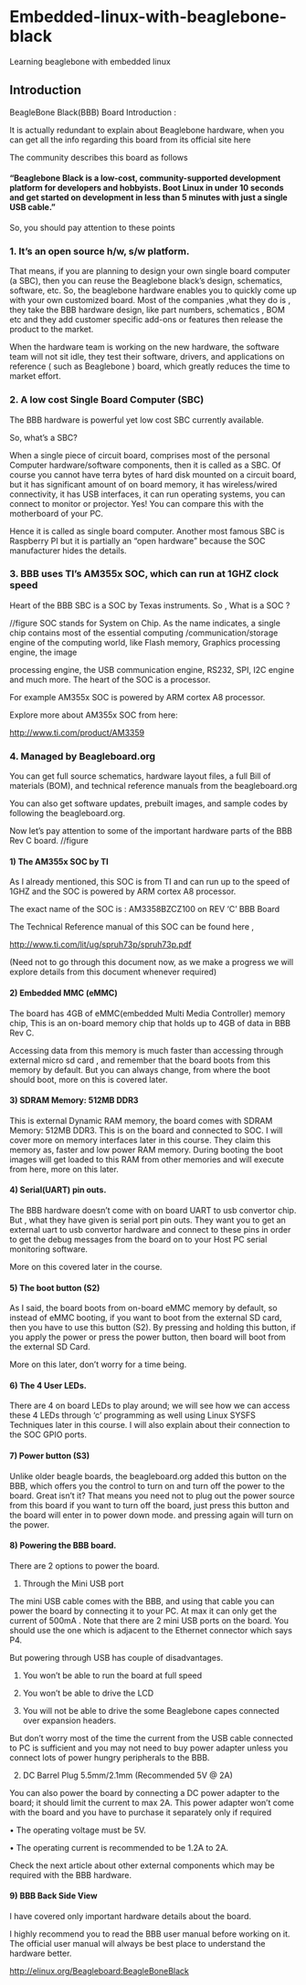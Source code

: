 # Embedded-linux-with-beaglebone-black
Learning beaglebone with embedded linux

## Introduction
BeagleBone Black(BBB) Board Introduction :

It is actually redundant to explain about Beaglebone hardware, when you can get all the info regarding this board from its official site here 

The community describes this board as follows

#### “Beaglebone Black is a low-cost, community-supported development platform for developers and hobbyists. Boot Linux in under 10 seconds and get started on development in less than 5 minutes with just a single USB cable.”

So, you should pay attention to these points 

### 1. It’s an open source h/w, s/w platform. 

That means, if you are planning to design your own single board computer (a SBC), then you can reuse the Beaglebone black’s design, schematics, software, etc. So, the beaglebone hardware enables you to quickly come up with your own customized board. Most of the companies ,what they do is , they take the BBB hardware design, like part numbers, schematics , BOM etc and they add customer specific add-ons or features then release the product to the market. 

When the hardware team is working on the new hardware, the software team will not sit idle, they test their software, drivers, and applications on reference ( such as Beaglebone ) board, which greatly reduces the time to market effort.  

### 2. A low cost Single Board Computer (SBC)

The BBB hardware is powerful yet low cost SBC currently available. 

So, what’s a SBC?

When a single piece of circuit board, comprises most of the personal Computer hardware/software components, then it is called as a SBC. Of course you cannot have terra bytes of hard disk mounted on a circuit board, but it has significant amount of on board memory, it has wireless/wired connectivity, it has USB interfaces, it can run operating systems, you can connect to monitor or projector. Yes! You can compare this with the motherboard of your PC.

 Hence it is called as single board computer. Another most famous SBC is Raspberry PI but it is partially an “open hardware” because the SOC manufacturer hides the details. 

### 3. BBB uses TI’s AM355x SOC, which can run at 1GHZ clock speed

Heart of the BBB SBC is a SOC by Texas instruments. 
So , What is a SOC ? 

//figure
 SOC stands for System on Chip. As the name indicates, a single chip contains most of the essential computing /communication/storage engine of the computing world, like Flash memory, Graphics processing engine, the image 

processing engine, the USB communication engine, RS232, SPI, I2C engine and much more. The heart of the SOC is a processor.

For example AM355x SOC is powered by ARM cortex A8 processor.

Explore more about AM355x SOC from here:

http://www.ti.com/product/AM3359 

### 4. Managed by Beagleboard.org 

You can get full source schematics, hardware layout files, a full Bill of materials (BOM), and technical reference manuals from the beagleboard.org

You can also get software updates, prebuilt images, and sample codes by following the beagleboard.org.

Now let’s pay attention to some of the important hardware parts of the BBB Rev C board. 
//figure
#### 1) The AM355x SOC by TI

As I already mentioned, this SOC is from TI and can run up to the speed of 1GHZ and the SOC is powered by ARM cortex A8 processor.

The exact name of the SOC is : AM3358BZCZ100  on REV ‘C’ BBB Board

The Technical Reference manual of this SOC can be found here , 

http://www.ti.com/lit/ug/spruh73p/spruh73p.pdf

(Need not to go through this document now, as we make a progress we will explore details from this document whenever required)

#### 2) Embedded MMC (eMMC)

The board has 4GB of eMMC(embedded Multi Media Controller) memory chip, This is an on-board  memory chip that holds up to 4GB of data in BBB Rev C.

Accessing data from this memory is much faster than accessing through external micro sd card , and remember that the board boots from this memory by default. But you can always change, from where the boot should boot, more on this is covered later. 

#### 3) SDRAM Memory: 512MB DDR3 

This is external Dynamic RAM memory, the board comes with SDRAM Memory: 512MB DDR3. This is on the board and connected to SOC. I will cover more on memory interfaces later in this course. They claim this memory as, faster and low power RAM memory. During booting the boot images will get loaded to this RAM from other memories and will execute from here, more on this later. 

#### 4) Serial(UART) pin outs. 

The BBB hardware doesn’t come with on board UART to usb convertor chip. But , what they have given is serial port pin outs. They want you to get an external uart to usb convertor hardware and connect to these pins in order to get the debug messages from the board on to your Host PC serial monitoring software.

More on this covered later in the course.  

#### 5) The boot button (S2)

As I said, the board boots from on-board eMMC memory by default, so instead of eMMC booting, if you want to boot from the external SD card, then you have to use this button (S2). By pressing and holding this button, if you apply the power or press the power button, then board will boot from the external SD Card.

More on this later, don’t worry for a time being. 

#### 6) The 4 User LEDs. 

There are 4 on board LEDs to play around; we will see how we can access these 4 LEDs through ‘c’ programming as well using Linux SYSFS Techniques later in this course. I will also explain about their connection to the SOC GPIO ports. 

#### 7) Power button (S3)

Unlike older beagle boards, the beagleboard.org added this button on the BBB, which offers you the control to turn on and turn off the power to the board. Great isn’t it? That means you need not to plug out the power source from this board if you want to turn off the board, just press this button and the board will enter in to power down mode. and pressing again will turn on the power. 

#### 8) Powering the BBB board. 

There are 2 options to power the board. 

1. Through the Mini USB port

The mini USB cable comes with the BBB, and using that cable you can power the board by connecting it to your PC. At max it can only get the current of 500mA . Note that there are 2 mini USB ports on the board. You should use the one which is adjacent to the Ethernet connector which says P4.

But powering through USB has couple of disadvantages.

 1) You won’t be able to run the board at full speed

 2) You won’t be able to drive the LCD

 3) You will not be able to drive the some Beaglebone capes connected over expansion headers.

But don’t worry most of the time the current from the USB cable connected to PC is sufficient and you may not need to buy power adapter unless you connect lots of power hungry peripherals to the BBB. 

2. DC Barrel Plug 5.5mm/2.1mm (Recommended 5V @ 2A) 

You can also power the board by connecting a DC power adapter to the board; it should limit the current to max 2A. This power adapter won’t come with the board and you have to purchase it separately only if required

•          The operating voltage must be 5V.

•          The operating current is recommended to be 1.2A to 2A.

Check the next article about other external components which may be required with the BBB hardware. 

#### 9) BBB Back Side View 

I have covered only important hardware details about the board.

I highly recommend you to read the BBB user manual before working on it. The official user manual will always be best place to understand the hardware better.

 http://elinux.org/Beagleboard:BeagleBoneBlack 
